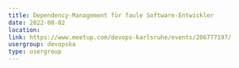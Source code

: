 ```yaml
---
title: Dependency-Management für faule Software-Entwickler
date: 2022-08-02
location: 
link: https://www.meetup.com/devops-karlsruhe/events/286777197/
usergroup: devopska
type: usergroup
---
```

